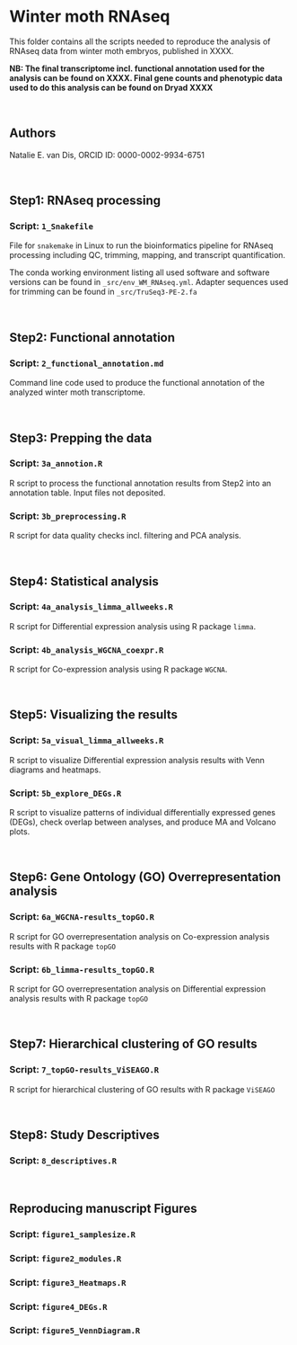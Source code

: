 # Winter moth RNAseq
This folder contains all the scripts needed to reproduce the analysis of RNAseq data from winter moth embryos, published in XXXX.

**NB: The final transcriptome incl. functional annotation used for the analysis can be found on XXXX. Final gene counts and phenotypic data used to do this analysis can be found on Dryad XXXX**

&nbsp;

## Authors
Natalie E. van Dis, ORCID ID: 0000-0002-9934-6751

&nbsp;

## Step1: RNAseq processing
### Script: ```1_Snakefile ```
File for ```snakemake``` in Linux to run the bioinformatics pipeline for RNAseq processing including QC, trimming, mapping, and transcript quantification.

The conda working environment listing all used software and software versions can be found in ```_src/env_WM_RNAseq.yml```.
Adapter sequences used for trimming can be found in ```_src/TruSeq3-PE-2.fa```

&nbsp;

## Step2: Functional annotation 
### Script: ```2_functional_annotation.md```
Command line code used to produce the functional annotation of the analyzed winter moth transcriptome.

&nbsp;

## Step3: Prepping the data
### Script: ```3a_annotion.R```
R script to process the functional annotation results from Step2 into an annotation table. Input files not deposited.

### Script: ```3b_preprocessing.R```
R script for data quality checks incl. filtering and PCA analysis.

&nbsp;

## Step4: Statistical analysis
### Script: ```4a_analysis_limma_allweeks.R```
R script for Differential expression analysis using R package ```limma```.

### Script: ```4b_analysis_WGCNA_coexpr.R```
R script for Co-expression analysis using R package ```WGCNA```.

&nbsp;

## Step5: Visualizing the results 
### Script: ```5a_visual_limma_allweeks.R```
R script to visualize Differential expression analysis results with Venn diagrams and heatmaps.

### Script: ```5b_explore_DEGs.R```
R script to visualize patterns of individual differentially expressed genes (DEGs), check overlap between analyses, and produce MA and Volcano plots.

&nbsp;

## Step6: Gene Ontology (GO) Overrepresentation analysis
### Script: ```6a_WGCNA-results_topGO.R```
R script for GO overrepresentation analysis on Co-expression analysis results with R package ```topGO```

### Script: ```6b_limma-results_topGO.R```
R script for GO overrepresentation analysis on Differential expression analysis results with R package ```topGO```

&nbsp;

## Step7: Hierarchical clustering of GO results
### Script: ```7_topGO-results_ViSEAGO.R```
R script for hierarchical clustering of GO results with R package ```ViSEAGO```

&nbsp;

## Step8: Study Descriptives
### Script: ```8_descriptives.R```

&nbsp;

## Reproducing manuscript Figures
### Script: ```figure1_samplesize.R```
### Script: ```figure2_modules.R```
### Script: ```figure3_Heatmaps.R```
### Script: ```figure4_DEGs.R```
### Script: ```figure5_VennDiagram.R```
